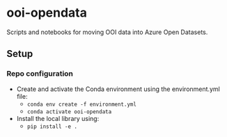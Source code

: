 # ooi-opendata
Scripts and notebooks for moving OOI data into Azure Open Datasets.

## Setup

### Repo configuration

* Create and activate the Conda environment using the environment.yml file:
  * `conda env create -f environment.yml`
  * `conda activate ooi-opendata`
* Install the local library using:
  * `pip install -e .`

